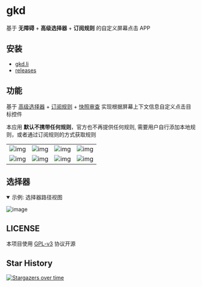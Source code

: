 # gkd

基于 **无障碍** + **高级选择器** + **订阅规则** 的自定义屏幕点击 APP

## 安装

- [gkd.li](https://gkd.li/guide/)
- [releases](https://github.com/gkd-kit/gkd/releases)

## 功能

基于 [高级选择器](https://github.com/gkd-kit/selector) + [订阅规则](https://github.com/gkd-kit/subscription) + [快照审查](https://github.com/gkd-kit/inspect) 实现根据屏幕上下文信息自定义点击目标控件

本应用 **默认不携带任何规则**，官方也不再提供任何规则, 需要用户自行添加本地规则，或者通过订阅规则的方式获取规则

|                                                                                             |                                                                                             |                                                                                             |                                                                                             |
|---------------------------------------------------------------------------------------------|---------------------------------------------------------------------------------------------|---------------------------------------------------------------------------------------------|---------------------------------------------------------------------------------------------|
| ![img](https://github.com/gkd-kit/gkd/assets/38517192/e99f43b7-2247-4682-9981-f5d4ec9b483f) | ![img](https://github.com/gkd-kit/gkd/assets/38517192/2d22ee71-d6fd-4dfe-b52f-d73df02f5009) | ![img](https://github.com/gkd-kit/gkd/assets/38517192/b2deafde-d933-402f-a9ce-ebae521b439f) | ![img](https://github.com/gkd-kit/gkd/assets/38517192/7be30706-3e76-4685-b853-3294c362999f) |
| ![img](https://github.com/gkd-kit/gkd/assets/38517192/1cca31e6-ab1e-4f05-b2bb-ce4844029d52) | ![img](https://github.com/gkd-kit/gkd/assets/38517192/905c2f8d-6af4-4870-b00e-27f6844467aa) | ![img](https://github.com/gkd-kit/gkd/assets/38517192/79f4b6cd-c9c9-4c58-a613-f7f8951dfa61) | ![img](https://github.com/gkd-kit/gkd/assets/38517192/43f7024c-2227-4476-b90c-7dc6f1e4264d) |

## 选择器

<details open>
  <summary>示例: 选择器路径视图</summary>

![image](https://github.com/gkd-kit/inspect/assets/38517192/27d0656a-2239-426c-930c-749ffb9f189b)

</details>

## LICENSE

本项目使用 [GPL-v3](https://www.gnu.org/licenses/gpl-3.0.html) 协议开源

## Star History

[![Stargazers over time](https://starchart.cc/gkd-kit/gkd.svg?variant=adaptive)](https://starchart.cc/gkd-kit/gkd)
